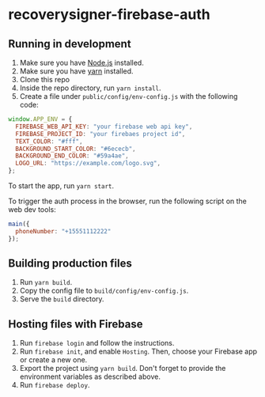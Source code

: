 # recoverysigner-firebase-auth

## Running in development

1. Make sure you have [Node.js](https://nodejs.org) installed.
2. Make sure you have [yarn](https://yarnpkg.com) installed.
3. Clone this repo
4. Inside the repo directory, run `yarn install`.
5. Create a file under `public/config/env-config.js` with the following code:

```js
window.APP_ENV = {
  FIREBASE_WEB_API_KEY: "your firebase web api key",
  FIREBASE_PROJECT_ID: "your firebaes project id",
  TEXT_COLOR: "#fff",
  BACKGROUND_START_COLOR: "#6ececb",
  BACKGROUND_END_COLOR: "#59a4ae",
  LOGO_URL: "https://example.com/logo.svg",
};
```

To start the app, run `yarn start`.

To trigger the auth process in the browser, run the following script on the web
dev tools:

```js
main({
  phoneNumber: "+15551112222"
});
```

## Building production files

1. Run `yarn build`.
2. Copy the config file to `build/config/env-config.js`.
3. Serve the `build` directory.

## Hosting files with Firebase

1. Run `firebase login` and follow the instructions.
2. Run `firebase init`, and enable `Hosting`. Then, choose your Firebase app or
   create a new one.
3. Export the project using `yarn build`. Don't forget to provide the
   environment variables as described above.
4. Run `firebase deploy`.

